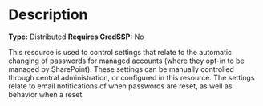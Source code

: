 # Description

**Type:** Distributed
**Requires CredSSP:** No

This resource is used to control settings that relate to the automatic
changing of passwords for managed accounts (where they opt-in to be managed by
SharePoint). These settings can be manually controlled through central
administration, or configured in this resource. The settings relate to email
notifications of when passwords are reset, as well as behavior when a reset
